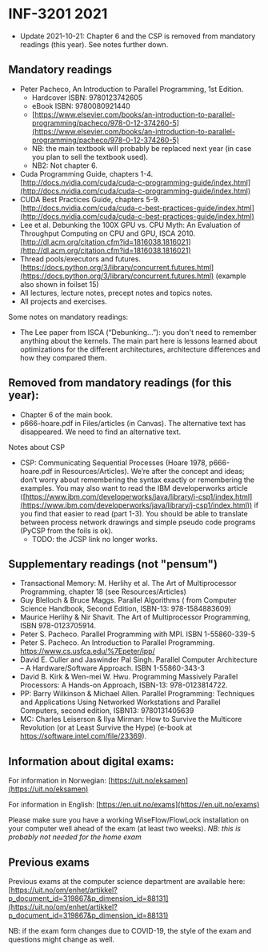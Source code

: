 INF-3201 2021
==============

* Update 2021-10-21: Chapter 6 and the CSP is removed from mandatory readings (this year). See notes further down. 

Mandatory readings
----------------

* Peter Pacheco, An Introduction to Parallel Programming, 1st Edition.
  - Hardcover ISBN: 9780123742605
  - eBook ISBN: 9780080921440
  - [https://www.elsevier.com/books/an-introduction-to-parallel-programming/pacheco/978-0-12-374260-5](https://www.elsevier.com/books/an-introduction-to-parallel-programming/pacheco/978-0-12-374260-5)
  - NB: the main textbook will probably be replaced next year (in case you plan to sell the textbook used).
  - NB2: Not chapter 6. 
* Cuda Programming Guide, chapters 1-4. [http://docs.nvidia.com/cuda/cuda-c-programming-guide/index.html](http://docs.nvidia.com/cuda/cuda-c-programming-guide/index.html)
* CUDA Best Practices Guide, chapters 5-9. [http://docs.nvidia.com/cuda/cuda-c-best-practices-guide/index.html](http://docs.nvidia.com/cuda/cuda-c-best-practices-guide/index.html)
* Lee et al. Debunking the 100X GPU vs. CPU Myth: An Evaluation of Throughput Computing on CPU and GPU, ISCA 2010. [http://dl.acm.org/citation.cfm?id=1816038.1816021](http://dl.acm.org/citation.cfm?id=1816038.1816021)
* Thread pools/executors and futures. [https://docs.python.org/3/library/concurrent.futures.html](https://docs.python.org/3/library/concurrent.futures.html) (example also shown in foilset 15)
* All lectures, lecture notes, precept notes and topics notes.
* All projects and exercises.


Some notes on mandatory readings:

* The Lee paper from ISCA (“Debunking...”): you don't need to remember anything about the kernels. The main part here is lessons learned about optimizations for the different architectures, architecture differences and how they compared them.
  

Removed from mandatory readings (for this year): 
-------------------------------
* Chapter 6 of the main book. 
* p666-hoare.pdf in Files/articles (in Canvas).  The alternative text has disappeared. We need to find an alternative text. 

Notes about CSP 
* CSP: Communicating Sequential Processes (Hoare 1978, p666-hoare.pdf in Resources/Articles). We’re after the concept and ideas; don’t worry about remembering the syntax exactly or remembering the examples. You may also want to read the IBM developerworks article ([https://www.ibm.com/developerworks/java/library/j-csp1/index.html](https://www.ibm.com/developerworks/java/library/j-csp1/index.html)) if you find that easier to read (part 1-3). You should be able to translate between process network drawings and simple pseudo code programs (PyCSP from the foils is ok).
  - TODO: the JCSP link no longer works.


Supplementary readings (not "pensum")
-----------------

* Transactional Memory: M. Herlihy et al. The Art of Multiprocessor Programming, chapter 18 (see Resources/Articles)
* Guy Blelloch & Bruce Maggs. Parallel Algorithms ( from Computer Science Handbook, Second Edition, ISBN-13: 978-1584883609)
* Maurice Herlihy & Nir Shavit. The Art of Multiprocessor Programming,  ISBN 978-0123705914.
* Peter S. Pacheco. Parallel Programming with MPI. ISBN 1-55860-339-5
* Peter S. Pacheco. An Introduction to Parallel Programming. https://www.cs.usfca.edu/%7Epeter/ipp/
* David E. Culler and Jaswinder Pal Singh. Parallel Computer Architecture – A Hardware/Software Approach. ISBN 1-55860-343-3
* David B. Kirk & Wen-mei W. Hwu. Programming Massively Parallel Processors: A Hands-on Approach, ISBN-13: 978-0123814722.
* PP: Barry Wilkinson & Michael Allen. Parallel Programming: Techniques and Applications Using Networked Workstations and Parallel Computers, second edition, ISBN13: 9780131405639
* MC: Charles Leiserson & Ilya Mirman:  How to Survive the Multicore Revolution (or at Least Survive the Hype) (e-book at https://software.intel.com/file/23369).

Information about digital exams:
---------------

For information in Norwegian: [https://uit.no/eksamen](https://uit.no/eksamen)

For information in English: [https://en.uit.no/exams](https://en.uit.no/exams)

Please make sure you have a working WiseFlow/FlowLock installation on your computer well ahead of the exam (at least two weeks).
*NB: this is probably not needed for the home exam*

Previous exams
--------------

Previous exams at the computer science department are available here:
[https://uit.no/om/enhet/artikkel?p_document_id=319867&p_dimension_id=88131](https://uit.no/om/enhet/artikkel?p_document_id=319867&p_dimension_id=88131)

NB: if the exam form changes due to COVID-19, the style of the exam and questions might change as well.
